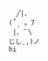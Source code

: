 
                            ╱|、
                          (˚ˎ 。7  
                           |、˜〵          
                          じしˍ,)ノ
                          hi
